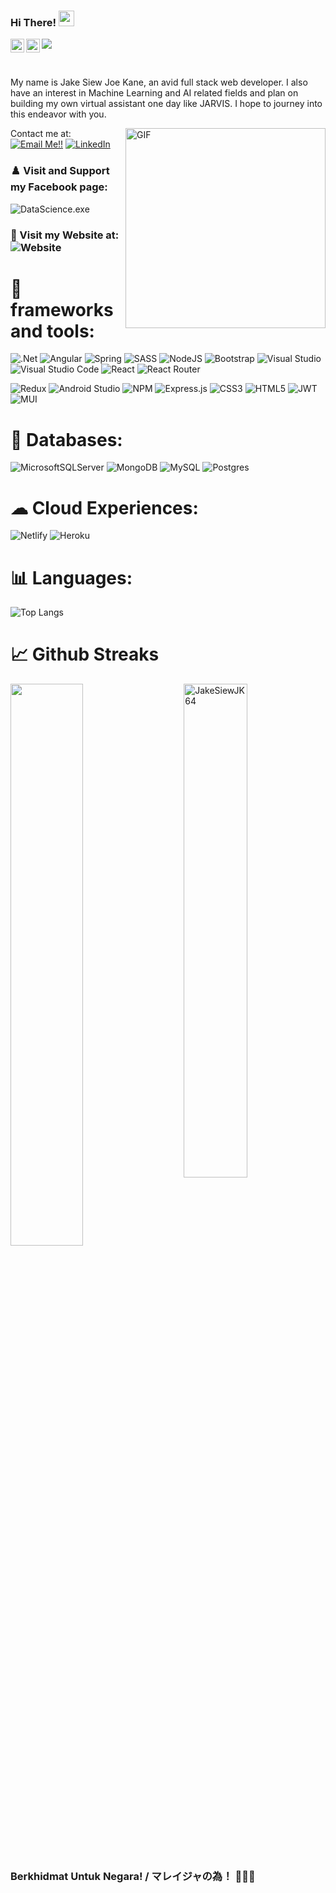 
### Hi There! <img src="https://media.giphy.com/media/hvRJCLFzcasrR4ia7z/giphy.gif" width="25px">
<a href="https://www.linkedin.com/in/jake-siew-joe-kane-a411811b5/">
  <img align="left" alt="Jake's LinkedIN" width="22px" src="https://raw.githubusercontent.com/peterthehan/peterthehan/master/assets/linkedin.svg" />
</a>
<a href="https://www.facebook.com/DataScienceexe-101972195168927">
  <img align="left" alt="DataScience.exe" width="22px" src="https://raw.githubusercontent.com/peterthehan/peterthehan/master/assets/facebook.svg" />
</a>

![](https://visitor-badge.glitch.me/badge?page_id=JakeSiewJK64.JakeSiewJK64)

<br />

My name is Jake Siew Joe Kane, an avid full stack web developer. I also have an interest in Machine Learning and AI related fields and plan on building my own virtual assistant one day like JARVIS. I hope to journey into this endeavor with you.

<img align="right" draggable="false" alt="GIF" src="https://media1.tenor.com/images/84582591222f1f49041d8cf17ad02853/tenor.gif?itemid=16168697" width="auto" height="320" />

Contact me at: <a href="mailto:joekanesiew@outlook.com">![Email Me!!](https://img.shields.io/badge/Gmail-D14836?style=for-the-badge&logo=gmail&logoColor=white)</a> <a href="https://www.linkedin.com/in/jake-siew-joe-kane-a411811b5?lipi=urn%3Ali%3Apage%3Ad_flagship3_profile_view_base_contact_details%3Bya8gUVsGTd6S%2BuOzYlFjSw%3D%3D">![LinkedIn](https://img.shields.io/badge/LinkedIn-0077B5?style=for-the-badge&logo=linkedin&logoColor=white)</a>

### ♟️ Visit and Support my Facebook page:

![DataScience.exe](https://img.shields.io/static/v1?label=DataScience.exe&style=for-the-badge&message=Visit%20my%20website&color=blue&logo=facebook&logoColor=white&link=https://www.facebook.com/DataScienceexe-101972195168927)
### 📸 Visit my Website at: ![Website](https://img.shields.io/static/v1?label=Rhine%20Cafe&style=for-the-badge&message=Visit%20my%20website&color=green&logo=arduino&logoColor=white&link=https://jakesiewjk64.github.io/RhineCafe/)

# 🧰 **frameworks and tools:**  


![.Net](https://img.shields.io/badge/.NET-5C2D91?style=for-the-badge&logo=.net&logoColor=white)
![Angular](https://img.shields.io/badge/angular-%23DD0031.svg?style=for-the-badge&logo=angular&logoColor=white)
![Spring](https://img.shields.io/badge/spring-%236DB33F.svg?style=for-the-badge&logo=spring&logoColor=white)
![SASS](https://img.shields.io/badge/SASS-hotpink.svg?style=for-the-badge&logo=SASS&logoColor=white)
![NodeJS](https://img.shields.io/badge/node.js-6DA55F?style=for-the-badge&logo=node.js&logoColor=white)
![Bootstrap](https://img.shields.io/badge/bootstrap-%23563D7C.svg?style=for-the-badge&logo=bootstrap&logoColor=white)
![Visual Studio](https://img.shields.io/badge/Visual%20Studio-5C2D91.svg?style=for-the-badge&logo=visual-studio&logoColor=white)
![Visual Studio Code](https://img.shields.io/badge/Visual%20Studio%20Code-0078d7.svg?style=for-the-badge&logo=visual-studio-code&logoColor=white)
![React](https://img.shields.io/badge/react-%2320232a.svg?style=for-the-badge&logo=react&logoColor=%2361DAFB)
![React Router](https://img.shields.io/badge/React_Router-CA4245?style=for-the-badge&logo=react-router&logoColor=white)

![Redux](https://img.shields.io/badge/redux-%23593d88.svg?style=for-the-badge&logo=redux&logoColor=white)
![Android Studio](https://img.shields.io/badge/Android%20Studio-3DDC84.svg?style=for-the-badge&logo=android-studio&logoColor=white)
![NPM](https://img.shields.io/badge/NPM-%23000000.svg?style=for-the-badge&logo=npm&logoColor=white)
![Express.js](https://img.shields.io/badge/express.js-%23404d59.svg?style=for-the-badge&logo=express&logoColor=%2361DAFB)
![CSS3](https://img.shields.io/badge/css3-%231572B6.svg?style=for-the-badge&logo=css3&logoColor=white)
![HTML5](https://img.shields.io/badge/html5-%23E34F26.svg?style=for-the-badge&logo=html5&logoColor=white)
![JWT](https://img.shields.io/badge/JWT-black?style=for-the-badge&logo=JSON%20web%20tokens)
![MUI](https://img.shields.io/badge/MUI-%230081CB.svg?style=for-the-badge&logo=material-ui&logoColor=white)

#  🧯 **Databases:**  

![MicrosoftSQLServer](https://img.shields.io/badge/Microsoft%20SQL%20Sever-CC2927?style=for-the-badge&logo=microsoft%20sql%20server&logoColor=white)
![MongoDB](https://img.shields.io/badge/MongoDB-%234ea94b.svg?style=for-the-badge&logo=mongodb&logoColor=white)
![MySQL](https://img.shields.io/badge/mysql-%2300f.svg?style=for-the-badge&logo=mysql&logoColor=white)
![Postgres](https://img.shields.io/badge/postgres-%23316192.svg?style=for-the-badge&logo=postgresql&logoColor=white)

#  ☁ **Cloud Experiences:**  
 
![Netlify](https://img.shields.io/badge/netlify-%23000000.svg?style=for-the-badge&logo=netlify&logoColor=#00C7B7)
![Heroku](https://img.shields.io/badge/heroku-%23430098.svg?style=for-the-badge&logo=heroku&logoColor=white)

 


# 📊 **Languages:**
<!--START_SECTION:waka-->
![Top Langs](https://github-readme-stats.vercel.app/api/top-langs/?username=JakeSiewJK64&layout=default&langs_count=100&card_width=1000)
<!--END_SECTION:waka-->

# 📈 Github Streaks
<img src="https://github-readme-stats.vercel.app/api?username=JakeSiewJK64&show_icons=true&theme=gotham&`show_icons=true&include_all_commits=true&count_private=true&show_owner=true" alt="JakeSiewJK64" width="45%" align="right"/>
 <img src="https://github-readme-streak-stats.herokuapp.com/?user=JakeSiewJK64&theme=dark" width="48%" >


<h3> Berkhidmat Untuk Negara! / マレイジャの為！ 💪💪💪 </h3>

